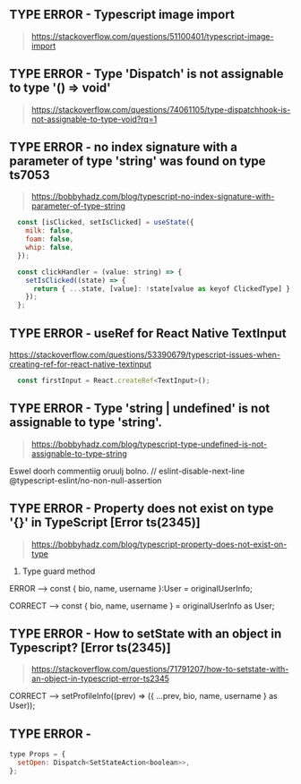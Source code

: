 ## TYPE ERROR - Typescript image import

> https://stackoverflow.com/questions/51100401/typescript-image-import

## TYPE ERROR - Type 'Dispatch<hook>' is not assignable to type '() => void'

> https://stackoverflow.com/questions/74061105/type-dispatchhook-is-not-assignable-to-type-void?rq=1

## TYPE ERROR - no index signature with a parameter of type 'string' was found on type ts7053

> https://bobbyhadz.com/blog/typescript-no-index-signature-with-parameter-of-type-string

```js
  const [isClicked, setIsClicked] = useState({
    milk: false,
    foam: false,
    whip: false,
  });

  const clickHandler = (value: string) => {
    setIsClicked((state) => {
      return { ...state, [value]: !state[value as keyof ClickedType] };
    });
  };
```

## TYPE ERROR - **useRef** for React Native TextInput

https://stackoverflow.com/questions/53390679/typescript-issues-when-creating-ref-for-react-native-textinput

```js
  const firstInput = React.createRef<TextInput>();
```

## TYPE ERROR - Type 'string | undefined' is not assignable to type 'string'.

> https://bobbyhadz.com/blog/typescript-type-undefined-is-not-assignable-to-type-string

Eswel doorh commentiig oruulj bolno. // eslint-disable-next-line @typescript-eslint/no-non-null-assertion

## TYPE ERROR - Property does not exist on type '{}' in TypeScript [Error ts(2345)]

> https://bobbyhadz.com/blog/typescript-property-does-not-exist-on-type

1. Type guard method

ERROR --> const { bio, name, username }:User = originalUserInfo;

CORRECT --> const { bio, name, username } = originalUserInfo as User;

## TYPE ERROR - How to **setState** with an object in Typescript? [Error ts(2345)]

> https://stackoverflow.com/questions/71791207/how-to-setstate-with-an-object-in-typescript-error-ts2345

CORRECT --> setProfileInfo((prev) => ({ ...prev, bio, name, username } as User));

## TYPE ERROR -

```js
type Props = {
  setOpen: Dispatch<SetStateAction<boolean>>,
};
```
